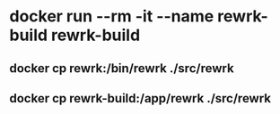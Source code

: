 # docker run --rm -it --name rewrk-build rewrk-build

## docker cp rewrk:/bin/rewrk ./src/rewrk

## docker cp rewrk-build:/app/rewrk ./src/rewrk
